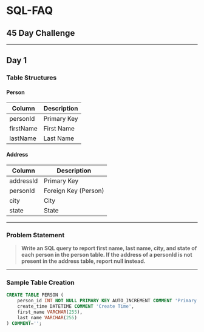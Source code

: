 
# SQL-FAQ

## 45 Day Challenge

---

## Day 1

### Table Structures

#### Person
| Column     | Description |
|------------|-------------|
| personId   | Primary Key |
| firstName  | First Name  |
| lastName   | Last Name   |

#### Address
| Column     | Description         |
|------------|---------------------|
| addressId  | Primary Key         |
| personId   | Foreign Key (Person)|
| city       | City                |
| state      | State               |

---

### Problem Statement
> **Write an SQL query to report first name, last name, city, and state of each person in the person table. If the address of a personId is not present in the address table, report null instead.**

---

### Sample Table Creation
```sql
CREATE TABLE PERSON (
    person_id INT NOT NULL PRIMARY KEY AUTO_INCREMENT COMMENT 'Primary Key',
    create_time DATETIME COMMENT 'Create Time',
    first_name VARCHAR(255),
    last_name VARCHAR(255)
) COMMENT='';
```

